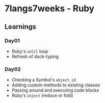 # 7langs7weeks - Ruby

## Learnings

### Day01
- Ruby's `until` loop
- Refresh of duck-typing

### Day02
- Checking a Symbol's `object_id`
- Adding custom methods to existing classes
- Passing around and executing code blocks
- Ruby's `inject` (reduce or fold)
